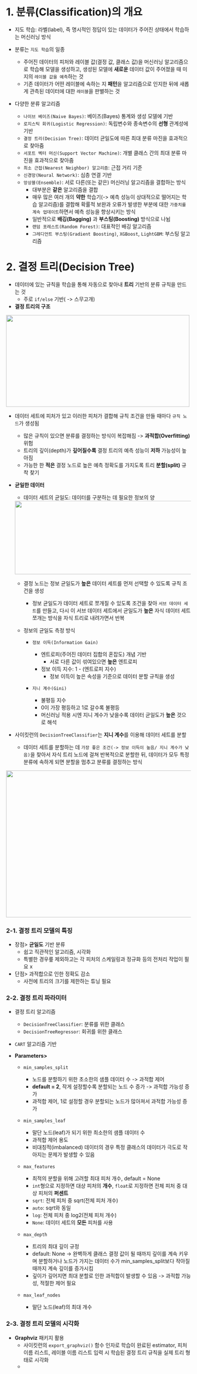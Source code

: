 # **1. 분류(Classification)의 개요**
- 지도 학습: 라벨(label), 즉 명시적인 정답이 있는 데이터가 주어진 상태에서 학습하는 머신러닝 방식
- 분류는 ```지도 학습```의 일종
  - 주어진 데이터의 피처와 레이블 값(결정 값, 클래스 값)을 머신러닝 알고리즘으로 학습해 모델을 생성하고, 생성된 모델에 **새로운** 데이터 값이 주어졌을 때 미지의 ```레이블 값을 예측```하는 것
  - 기존 데이터가 어떤 레이블에 속하는 지 **패턴**을 알고리즘으로 인지한 뒤에 새롭게 관측된 데이터에 대한 ```레이블```을 판별하는 것
  
- 다양한 분류 알고리즘
  - ```나이브 베이즈(Naive Bayes)```: 베이즈(Bayes) 통계와 생성 모델에 기반
  - ```로지스틱 회귀(Logistic Regression)```: 독립변수와 종속변수의 **선형** 관계성에 기반
  - ```결정 트리(Decision Tree)```: 데이터 균일도에 따른 최대 분류 마진을 효과적으로 찾아줌
  - ```서포트 벡터 머신(Support Vector Machine)```: 개별 클래스 간의 최대 분류 마진을 효과적으로 찾아줌
  - ```최소 근접(Nearest Neighbor) 알고리즘```: 근접 거리 기준
  - ```신경망(Neural Network)```: 심층 연결 기반
  - ```앙상블(Ensemble)```: 서로 다른(또는 같은) 머신러닝 알고리즘을 결합하는 방식
    - 대부분은 **같은** 알고리즘을 결합 
    - 매우 많은 여러 개의 **약한** 학습기(-> 예측 성능이 상대적으로 떨어지는 학습 알고리즘)를 결합해 확률적 보완과 오류가 발생한 부분에 대한 ```가중치를 계속 업데이트```하면서 예측 성능을 향상시키는 방식
    - 일반적으로 **배깅(Bagging)** 과 **부스팅(Boosting)** 방식으로 나뉨
    - ```랜덤 포레스트(Random Forest)```: 대표적인 배깅 알고리즘
    - ```그레디언트 부스팅(Gradient Boosting)```, ```XGBoost```, ```LightGBM```: 부스팅 알고리즘 

# **2. 결정 트리(Decision Tree)**
- 데이터에 있는 규칙을 학습을 통해 자동으로 찾아내 **트리** 기반의 분류 규칙을 만드는 것
  - 주로 ```if/else``` 기반( -> 스무고개)
- **결정 트리의 구조**  

<img src = "https://user-images.githubusercontent.com/98953721/235280544-db6a034b-6ed7-459f-b7f1-84af5d267108.png" width = 500 height = 250>

- 데이터 세트에 피처가 있고 이러한 피처가 결합해 규칙 조건을 만들 때마다 ```규칙 노드```가 생성됨
  - 많은 규칙이 있으면 분류를 결정하는 방식이 복잡해짐 -> **과적합(Overfitting)** 위험
  - 트리의 깊이(depth)가 **깊어질수록** 결정 트리의 예측 성능이 **저하** 가능성이 높아짐
  - 가능한 한 **적은** 결정 노드로 높은 예측 정확도를 가지도록 트리 **분할(split)** 규착 찾기

- **균일한 데이터**  
  - 데이터 세트의 균일도: 데이터를 구분하는 데 필요한 정보의 양
  <img src = "https://user-images.githubusercontent.com/98953721/235281082-2c634c01-9427-4b7f-9e94-2ffaadbe54df.png" width = 600 height =200>
  
  - 결정 노드는 정보 균일도가 **높은** 데이터 세트를 먼저 선택할 수 있도록 규칙 조건을 생성
    - 정보 균일도가 데이터 세트로 쪼개질 수 있도록 조건을 찾아 ```서브 데이터 세트```를 만들고, 다시 이 서브 데이터 세트에서 균일도가 **높은** 자식 데이터 세트 쪼개는 방식을 자식 트리로 내려가면서 반복
  
  - 정보의 균일도 측정 방식
    - ```정보 이득(Information Gain)```
      - 엔트로피(주어진 데이터 집합의 혼잡도) 개념 기반
        - 서로 다른 값이 섞여있으면 **높은** 엔트로피 
      - 정보 이득 지수: 1 - (엔트로피 지수)
        - 정보 이득이 높은 속성을 기준으로 데이터 분할 규칙을 생성
        
    - ```지니 계수(Gini)```
      - 불평등 지수
      - 0이 가장 평등하고 1로 갈수록 불평등
      - 머신러닝 적용 시엔 지니 계수가 낮을수록 데이터 균일도가 **높은** 것으로 해석

- 사이킷런의 ```DecisionTreeClassifier```는 **지니 계수**를 이용해 데이터 세트를 분할
  - 데이터 세트를 분할하는 데 ```가장 좋은 조건(-> 정보 이득이 높음/ 지니 계수가 낮음)```을 찾아서 자식 트리 노드에 걸쳐 반복적으로 분할한 뒤, 데이터가 모두 특정 분류에 속하게 되면 분할을 멈추고 분류를 결정하는 방식

<img src = "https://user-images.githubusercontent.com/98953721/235281334-dbbaea27-7cc7-47fe-be1f-3f889bdff665.png" width = 700 height = 400>

### **2-1. 결정 트리 모델의 특징**
- 장점> **균일도** 기반 분류
  - 쉽고 직관적인 알고리즘, 시각화
  - 특별한 경우릎 제외하고는 각 피처의 스케일링과 정규화 등의 전처리 작업이 필요 x
- 단점> 과적합으로 인한 정확도 감소
  - 사전에 트리의 크기를 제한하는 튜닝 필요

### **2-2. 결정 트리 파라미터**
- 결정 트리 알고리즘
  - ```DecisionTreeClassifier```: 분류를 위한 클래스
  - ```DecisionTreeRegressor```: 회귀를 위한 클래스
- ```CART``` 알고리즘 기반 

- **Parameters>**    
  - ```min_samples_split```
    - 노드를 분할하기 위한 초소한의 샘플 데이터 수 -> 과적합 제어
    - **default = 2**, 작게 설정할수록 분할되는 노드 수 증가 -> 과적합 가능성 증가
    - 과적합 제어, 1로 설정할 경우 분할되는 노드가 많아져서 과적합 가능성 증가 
    
  - ```min_samples_leaf```
    - 말단 노드(leaf)가 되기 위한 최소한의 샘플 데이터 수
    - 과적합 제어 용도
    - 비대칭적(imbalanced) 데이터의 경우 특정 클래스의 데이터가 극도로 작아지는 문제가 발생할 수 있음
 
  - ```max_features```
    - 최적의 분할을 위해 고려할 최대 피처 개수, default = None
    - ```int```형으로 지정하면 대상 피처의 **개수**, ```float```로 지정하면 전체 피처 중 대상 피처의 **퍼센트**
    - ```sqrt```: 전체 피처 중 sqrt(전체 피처 개수)
    - ```auto```: sqrt와 동일
    - ```log```: 전체 피처 중 log2(전체 피처 개수)
    - ```None```: 데이터 세트의 **모든** 피처를 사용
    
  - ```max_depth```
    - 트리의 최대 깊이 규정
    - default: None -> 완벽하게 클래스 결정 값이 될 때까지 깊이를 계속 키우며 분할하거나 노드가 가지는 데이터 수가 min_samples_split보다 작아질 때까지 계속 깊이를 증가시킴
    - 깊이가 깊어지면 최대 분할로 인한 과적합이 발생할 수 있음 -> 과적합 가능성, 적절한 제어 필요
  - ```max_leaf_nodes```
    - 말단 노드(leaf)의 최대 개수

### **2-3. 결정 트리 모델의 시각화**
- **Graphviz** 패키지 활용
  - 사이킷런의 ```export_graphviz()``` 함수 인자로 학습이 완료된 estimator, 피처 이름 리스트, 레이블 이름 리스트 입력 시 학습된 결정 트리 규칙을 실제 트리 형태로 시각화
  -  








































